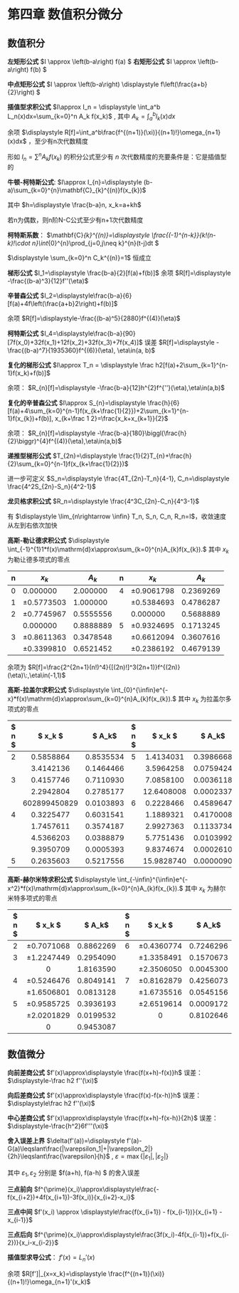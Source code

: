 # **第四章 数值积分微分**

## **数值积分**

**左矩形公式** $I \approx \left(b-a\right) f(a) $  **右矩形公式** $I \approx \left(b-a\right) f(b) $

**中点矩形公式** $I \approx \left(b-a\right) \displaystyle f\left(\frac{a+b}{2}\right) $

**插值型求积公式** $I\approx I_n = \displaystyle \int_a^b L_n(x)dx=\sum_{k=0}^n A_k f(x_k)$ , 其中 $\displaystyle A_k=\int_a^b l_k(x)dx$

余项 $\displaystyle R[f]=\int_a^b\frac{f^{(n+1)}(\xi)}{(n+1)!}\omega_{n+1}(x)dx$ ，至少有n次代数精度

形如 $I_n=\sum^{n}A_kf(x_k)$ 的积分公式至少有 $n$ 次代数精度的充要条件是：它是插值型的

**牛顿-柯特斯公式**:  $I\approx I_{n}=\displaystyle (b-a)\sum_{k=0}^{n}\mathbf{C}_{k}^{(n)}f(x_{k})$

其中 $h=\displaystyle \frac{b-a}n, x_k=a+kh$

若n为偶数，则n阶N-C公式至少有n+1次代数精度

**柯特斯系数**： $\mathbf{C}_{k}^{(n)}=\displaystyle \frac{(-1)^{n-k}}{k!(n-k)!\cdot n}\int_{0}^{n}\prod_{j=0,j\neq k}^{n}(t-j)dt $

$\displaystyle \sum_{k=0}^n C_k^{(n)}=1$ 恒成立

**梯形公式** $I_1=\displaystyle \frac{b-a}{2}[f(a)+f(b)]$  余项 $R[f]=\displaystyle -\frac{(b-a)^3}{12}f''(\eta)$

**辛普森公式** $I_2=\displaystyle\frac{b-a}{6}[f(a)+4f\left(\frac{a+b}2\right)+f(b)]$

余项 $R[f]=\displaystyle-\frac{(b-a)^5}{2880}f^{(4)}(\eta)$

**柯特斯公式** $I_4=\displaystyle\frac{b-a}{90}[7f(x_0)+32f(x_1)+12f(x_2)+32f(x_3)+7f(x_4)]$ 误差 $R[f]=\displaystyle -\frac{(b-a)^7}{1935360}f^{(6)}(\eta), \eta\in(a, b)$

**复化的梯形公式** $I\approx T_n = \displaystyle \frac h2[f(a)+2\sum_{k=1}^{n-1}f(x_k)+f(b)]$

余项： $R_{n}[f]=\displaystyle -\frac{b-a}{12}h^{2}f^{''}(\eta),\eta\in(a,b)$

**复化的辛普森公式** $I\approx S_{n}=\displaystyle \frac{h}{6}[f(a)+4\sum_{k=0}^{n-1}f(x_{k+\frac{1}{2}})+2\sum_{k=1}^{n-1}f(x_{k})+f(b)], x_{k+\frac 1 2}=\frac{x_k+x_{k+1}}{2}$

余项： $R_{n}[f]=\displaystyle -\frac{b-a}{180}\biggl(\frac{h}{2}\biggr)^{4}f^{(4)}(\eta),\eta\in(a,b)$

**递推型梯形公式** $T_{2n}=\displaystyle \frac{1}{2}T_{n}+\frac{h}{2}\sum_{k=0}^{n-1}f(x_{k+\frac{1}{2}})$

进一步可定义 $S_n=\displaystyle \frac{4T_{2n}-T_n}{4-1}, C_n=\displaystyle \frac{4^2S_{2n}-S_n}{4^2-1}$

**龙贝格求积公式** $R_n=\displaystyle \frac{4^3C_{2n}-C_n}{4^3-1}$

有 $\displaystyle \lim_{n\rightarrow \infin} T_n, S_n, C_n, R_n=I$，收敛速度从左到右依次加快

**高斯-勒让德求积公式** $\displaystyle \int_{-1}^{1}1*f(x)\mathrm{d}x\approx\sum_{k=0}^{n}A_{k}f(x_{k}).$ 其中 $x_k$ 为勒让德多项式的零点

| n   | $x_k$          | $A_k$       | n   | $x_k$          | $A_k$       |
| --- | -------------- | ----------- | --- | -------------- | ----------- |
| 0   | $0.000000$     | $2.000000$  | 4   | $\pm0.9061798$ | $0.2369269$ |
| 1   | $\pm0.5773503$ | $1.000000$  |     | $\pm0.5384693$ | $0.4786287$ |
| 2   | $\pm0.7745967$ | $0.5555556$ |     | $0.000000$     | $0.5688889$ |
|     | $0.000000$     | $0.8888889$ | 5   | $\pm0.9324695$ | $0.1713245$ |
| 3   | $\pm0.8611363$ | $0.3478548$ |     | $\pm0.6612094$ | $0.3607616$ |
|     | $\pm0.3399810$ | $0.6521452$ |     | $\pm0.2386192$ | $0.4679139$ |

余项为 $R[f]=\frac{2^{2n+1}(n!)^4}{[(2n)!]^3(2n+1)}f^{(2n)}(\eta)\:,\eta\in(-1,1)$

**高斯-拉盖尔求积公式** $\displaystyle \int_{0}^{\infin}e^{-x}*f(x)\mathrm{d}x\approx\sum_{k=0}^{n}A_{k}f(x_{k}).$ 其中 $x_k$ 为拉盖尔多项式的零点

| $ n $ | $ x_k $ | $ A_k$ | $ n $ | $ x_k $ | $ A_k$ |
|:-----:|:-------:|:------:|:-----:|:-------:|:------:|
|   2   | 0.5858864 | 0.8535534 |   5   | 1.4134031 | 0.3986668 |
|       | 3.4142136 | 0.1464466 |       | 3.5964258 | 0.0759424 |
|   3   | 0.4157746 | 0.7110930 |       | 7.0858100 | 0.0036118 |
|       | 2.2942804 | 0.2785177 |       | 12.6408008 | 0.0002337 |
|       | 602899450829 | 0.0103893 |   6   | 0.2228466 | 0.4589647 |
|   4   | 0.3225477 | 0.6031541 |       | 1.1889321 | 0.4170008 |
|       | 1.7457611 | 0.3574187 |       | 2.9927363 | 0.1133734 |
|       | 4.5366203 | 0.0388879 |       | 5.7751436 | 0.0103992 |
|       | 9.3950709 | 0.0005393 |       | 9.8374674 | 0.0002610 |
|   5   | 0.2635603 | 0.5217556 |       | 15.9828740 | 0.0000090 |


**高斯-赫尔米特求积公式** $\displaystyle \int_{-\infin}^{\infin}e^{-x^2}*f(x)\mathrm{d}x\approx\sum_{k=0}^{n}A_{k}f(x_{k}).$ 其中 $x_k$ 为赫尔米特多项式的零点

| $ n $ | $ x_k $ | $ A_k$ | $ n $ | $ x_k $ | $ A_k$ |
|:-----:|:-------:|:------:|:-----:|:-------:|:------:|
|   2   | $\pm0.7071068$ | 0.8862269 |   6   | $\pm0.4360774$ | 0.7246296 |
|   3   | $\pm1.2247449$ | 0.2954090 |       | $\pm1.3358491$ | 0.1570673 |
|       | 0 | 1.8163590 |       | $\pm2.3506050$ | 0.0045300 |
|   4   | $\pm0.5246476$ | 0.8049141 |   7   | $\pm0.8162879$ | 0.4256073 |
|       | $\pm1.6506801$ | 0.0813128 |       | $\pm1.6735516$ | 0.0545156 |
|   5   | $\pm0.9585725$ | 0.3936193 |       | $\pm2.6519614$ | 0.0009172 |
|       | $\pm2.0201829$ | 0.0199532 |       | 0 | 0.8102646 |
|       | 0 | 0.9453087 | | | |


## **数值微分**

**向前差商公式** $f'(x)\approx\displaystyle  \frac{f(x+h)-f(x)}h$ 误差： $\displaystyle-\frac h2 f''(\xi)$

**向后差商公式** $f'(x)\approx\displaystyle \frac{f(x)-f(x-h)}h$ 误差： $\displaystyle\frac h2 f''(\xi)$

**中心差商公式** $f'(x)\approx\displaystyle \frac{f(x+h)-f(x-h)}{2h}$ 误差： $\displaystyle-\frac{h^2}6f'''(\xi)$

**舍入误差上界** $\delta(f'(a))=\displaystyle f'(a)-G(a)\leqslant\frac{|\varepsilon_1|+|\varepsilon_2|}{2h}\leqslant\frac{\varepsilon}{h}$ , $\varepsilon=\max\{|\varepsilon_{1}|,|\varepsilon_{2}|\}$

其中 $\varepsilon_1, \varepsilon_2$ 分别是 $f(a+h), f(a-h) $ 的舍入误差

**三点前向** $f^{\prime}(x_i)\approx\displaystyle\frac{-f(x_{i+2})+4f(x_{i+1})-3f(x_i)}{x_{i+2}-x_i}$

**三点中间** $f'(x_i) \approx \displaystyle\frac{f(x_{i+1}) - f(x_{i-1})}{x_{i+1} - x_{i-1}}$

**三点后向** $f^{\prime}(x_i)\approx\displaystyle\frac{3f(x_i)-4f(x_{i-1})+f(x_{i-2})}{x_i-x_{i-2}}$

**插值型求导公式**： $f'(x)=L_n'(x)$

余项 $R[f']|_{x=x_k}=\displaystyle \frac{f^{(n+1)}(\xi)}{(n+1)!}\omega_{n+1}'(x_k)$